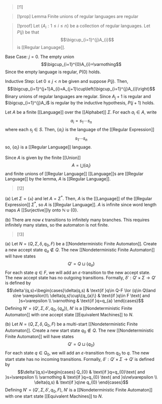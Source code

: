 >[!1]

>[!prop] Lemma
>Finite unions of regular languages are regular

>[!proof]
Let $\{A_{i}:1\le i\le n\}$ be a collection of regular languages. Let $P(j)$ be that $$\bigcup_{i=1}^{j}A_{i}$$is [[Regular Language]]. 
>
Base Case: $j=0$. The empty union $$\bigcup_{i=1}^{0}A_{i}=\varnothing$$Since the empty language is regular, $P(0)$ holds.
>
Inductive Step: Let $0\le j< n$ be given and suppose $P(j)$. Then, $$\bigcup_{i=1}^{j+1}A_{i}=A_{j+1}\cup\left(\bigcup_{i=1}^{j}A_{i}\right)$$Binary unions of regular languages are regular. Since $A_j+1$ is regular and $\bigcup_{i=1}^{j}A_i$ is regular by the inductive hypothesis, $P(j+1)$ holds.


Let $A$ be a finite [[Language]] over the [[Alphabet]] $\Sigma$. For each $a_{i}\in A$, write $$a_{i}=s_{1}\cdots s_{n}$$where each $s_{j}\in S$. Then, $\{a_{i}\}$ is the language of the [[Regular Expression]] $$s_{1}\cdots s_{n}$$so, $\{a_{i}\}$ is a [[Regular Language]] language. 

Since $A$ is given by the finite [[Union]] $$A=\bigcup \{a_{i}\}$$and finite unions of [[Regular Language]] [[Language]]s are [[Regular Language]] by the lemma, $A$ is [[Regular Language]].

>[!2]

(a) Let $\Sigma=\{\texttt{a}\}$ and let $A=\Sigma^{*}$. Then, $A$ is the [[Language]] of the [[Regular Expression]] $\Sigma^{*}$, so $A$ is [[Regular Language]]. $A$ is infinite since word length maps $A$ [[Surjective]]ly onto $\mathbb{N}\cup\{0\}$.

(b) There are now $\epsilon$ transitions to infinitely many branches. This requires infinitely many states, so the automaton is not finite.


>[!3]

(a) Let $N=(Q,\Sigma,\delta,q_{0},F)$ be a [[Nondeterministic Finite Automaton]]. Create a new accept state $q_{a}\notin Q$. The new [[Nondeterministic Finite Automaton]] will have states $$Q'=Q\sqcup\{q_{a}\}$$For each state $q\in F$, we will add an $\varepsilon$-transition to the new accept state. The new accept state has no outgoing transitions. Formally, $\delta':Q'\times \Sigma\rightarrow Q'$ is defined by $$\delta'(q,s)=\begin{cases}\delta(q,s) & \text{if }q\in Q-F \lor (q\in Q\land s\ne \varepsilon)\\
\delta(q,s)\cup\{q_{a}\} & \text{if }q\in F \text{ and }s=\varepsilon \\
\varnothing & \text{if }q=q_{a}
\end{cases}$$
Defining $N'=(Q',\Sigma,\delta',q_{0},\{q_{a}\})$, $N'$ is a [[Nondeterministic Finite Automaton]] with one accept state [[Equivalent Machines]] to $N$. 

(b) Let $N=(Q,\Sigma,\delta,Q_{0},F)$ be a multi-start [[Nondeterministic Finite Automaton]]. Create a new start state $q_{0}\notin Q$. The new [[Nondeterministic Finite Automaton]] will have states $$Q'=Q\sqcup\{q_{0}\}$$For each state $q\in Q_0$, we will add an $\varepsilon$-transition from $q_{0}$ to $q$. The new start state has no incoming transitions. Formally, $\delta':Q'\times \Sigma\rightarrow Q'$ is defined by $$\delta'(q,s)=\begin{cases} 
 Q_{0} & \text{if }q=q_{0}\text{ and }s=\varepsilon \\
\varnothing & \text{if }q=q_{0} \text{ and }s\ne\varepsilon \\
\delta(q,s) & \text{if }q\ne q_{0}
\end{cases}$$Defining $N'=(Q',\Sigma,\delta',q_{0},F)$, $N'$ is a [[Nondeterministic Finite Automaton]] with one start state [[Equivalent Machines]] to $N$. 